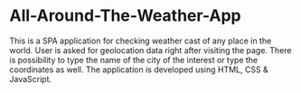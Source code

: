 # All-Around-The-Weather-App

This is a SPA application for checking weather cast of any place in the world. User is asked for geolocation data right after visiting the page. There is possibility to type the name of the city of the interest or type the coordinates as well. The application is developed using HTML, CSS & JavaScript. 
